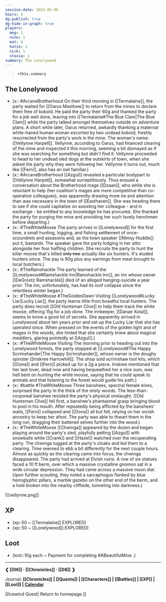 ```yaml
---
session-date: 2023-05-06
hours: 4
dg-publish: true
dg-hide-in-graph: true
players: 
  meg: 1
  nino: 1
  mat: 0
  katie: 1
  nick: 1
  stasia: 1
summary: The Lonelywood
---
```

> **`=this.summary`**
## The Lonelywood
- (x:: #ArcaneBrotherhood On their third morning in [[Termalaine]], the party waited for [[Oarus Masthew]] to return from the mines to declare them free of kobold. He paid the party their 60g and thanked the party for a job well done, leaving into [[Termalaine#The Blue Clam|The Blue Clam]] while the party talked amongst themselves outside on adventure plans. A short while later, Oarus returned, awkardly thanking a maternal white-haired human woman escorted by two undead kobold, freshly resurrected from the party's work in the mine. The woman's name: [[Vellynne Harpell]]. Vellynne, according to Oarus, had financed clearing of the mine and inspected it this morning, seeming a bit dismayed as if she was searching for something but didn't find it. Vellynne proceeded to head to her undead sled dogs at the outskirts of town, when she asked the party why they were following her. Vellynne it turns out, much like [[Fern]], also has an owl familiar.)
- (x:: #ArcaneBrotherhood [[Azgul]] revealed a particular bodypart to [[Vellynne Harpell]], somewhat surreptitiously. Thus ensued a conversation about the Brotherhood mage [[Dzaan]], who while she is reluctant to help (her coalition's mages are more competitive than co-operative colleagues), was apparently drawing more ire and attention than was necessary in the town of [[Easthaven]]. She was heading there to see if she could capitalize on assisting her colleague - and in exchange - be entitled to any knowledge he has procured. She thanked the party for purging the mine and providing her such lovely henchmen before departing.)
- (x:: #TheWhiteMoose The party arrives in [[Lonelywood]] for the first time, a small hunting, logging, and fishing settlement of once-scoundrels and assassins and, as the town speaker [[Nimsy Huddle]] put it, bastards. The speaker gave the party lodging in her attic alongside her four halfling children. She recruits the party to hunt the killer moose that's killed ~~only two~~ actually like six hunters. It's eluded hunters since. The pay is 90g plus any earnings from meat brought to local butchers.) 
- (x:: #TheRamshackle The party learned of the [[Lonelywood#Ramshackle Inn|Ramshackle Inn]], an inn whose owner [[DeGrootz Ramshackle]] died of an alleged hanging-suicide a year prior. The inn, unfortunately, has had its roof collapse since the relentless winter began.)
- (x:: #TheWhiteMoose #TheGoldenDawn Visiting [[Lonelywood#Lucky Liar|Lucky Liar]], the party learns little from boastful local hunters. The party does recruit [[Old Huntsman Clive]] to help them track the white moose, offering 15g for a job done. The innkeeper, [[Danae Xotal]], seems to know a good lot of secrets. She apparently arrived in Lonelywood about ten years prior and set up the Lucky Liar that she has operated since. When pressed on the events of the golden light and of mages in the woods, she hinted that she certainly knew about magical meddlers, glaring pointedly at [[Azgul]].)
- (x:: #TheWhiteMoose Visiting The morning prior to heading out into the Lonelywood forests, the party stopped at [[Lonelywood#The Happy Scrimshander|The Happy Scrimshander]], whose owner is the doughy spinster [[Iriskree Harrowhill]]. The shop sold scrimshaw tool kits, which [[Oona]] and [[Fern]] picked up for a 2g a piece. Iriskree mentioned that her last lover, dead now and having bequeathed her a nice sum, was hell bent on hunting the white moose, saying that he could speak to animals and that listening to the forest would guide his path.)
- (x:: #battle #TheWhiteMoose Three banshees, spectral female elves, surprised the party in the thick of the misty woods. The less-than-corporeal banshee resisted the party's physical onslaught. [[Old Huntsman Clive]] fell first, a banshee's phantasmal grasp bringing blood to pool in his mouth. After repeatedly being afflicted by the banshees' wails, [[Fern]] collapsed and [[Oona]] all but fell, relying on her orcish ancestry to keep her afoot. The party was able to thwart them in the long run, dragging their battered selves further into the wood.)
- (x:: #TheWhiteMoose [[Chwinga]] appeared by the dozen and began playing around the party's sled, playfully pelting [[Azgul]] with snowballs while [[Crank]] and [[Hazel]] watched over the recuperating party. The chwinga tugged at the party's cloaks and led them to a clearing. Time seemed to ebb a bit differently for the next couple hours. Almost as quickly as the clearing came into focus, the chwinga disappeared. The party had arrived at Elvish ruins. A row of six statues faced a 10 ft berm, over which a massive crystalline gnomon sat in a wide circular depression. They had came across a massive moon dial. Upon further scouting, they noted a sarcaphogus flanked by blue heiroglyphic pillars, a marble gazebo on the other end of the berm, and a hole broken into the nearby cliffside, tunneling into darkness.)

![[vellynne.png]]

## XP
- (xp::50 ~ [[Termalaine]] EXPLORED)
- (xp::50 ~ [[Lonelywood]] EXPLORED)

## Loot
- (loot::10g each ~ Payment for completing #ABeautifulMine .)

---
**❮ [[06]] · [[Chronicles]]  ·  [[08]] ❯**

Journal: **[[Chronicles]] | [[Quests]] |  [[Characters]] | [[Battles]] | [[XP]] | [[Loot]] | [Calendar](https://app.fantasy-calendar.com/calendars/38f9e3f5098bac1f655a4fb4241f35eb)**

[[Icewind Quest| Return to homepage.]]
